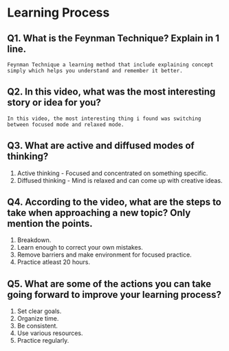 # Learning Process

## Q1. What is the Feynman Technique? Explain in 1 line.
	Feynman Technique a learning method that include explaining concept simply which helps you understand and remember it better.
	
## Q2. In this video, what was the most interesting story or idea for you?
	In this video, the most interesting thing i found was switching between focused mode and relaxed mode.

## Q3. What are active and diffused modes of thinking?
  1. Active thinking - Focused and concentrated on something specific.
  1. Diffused thinking - Mind is relaxed and can come up with creative ideas.

## Q4. According to the video, what are the steps to take when approaching a new topic? Only mention the points.
  1. Breakdown.
  1. Learn enough to correct your own mistakes.
  1. Remove barriers and make environment for focused practice.
  1. Practice atleast 20 hours.

## Q5. What are some of the actions you can take going forward to improve your learning process?
  1. Set clear goals.
  1. Organize time.
  1. Be consistent.
  1. Use various resources.
  1. Practice regularly.
	

